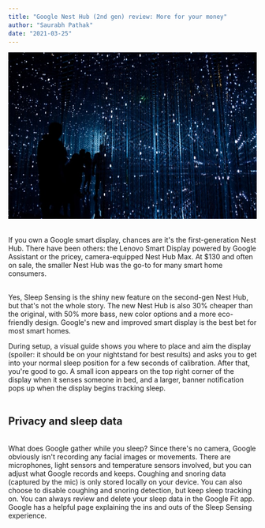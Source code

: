 ```yaml
---
title: "Google Nest Hub (2nd gen) review: More for your money"
author: "Saurabh Pathak"
date: "2021-03-25"
---
```


![Blog2](./blog-5.jpg)
<br/>
<br/>

If you own a Google smart display, chances are it's the first-generation Nest Hub. There have been others: the Lenovo Smart Display powered by Google Assistant or the pricey, camera-equipped Nest Hub Max. At $130 and often on sale, the smaller Nest Hub was the go-to for many smart home consumers.
<br/>
<br/>

Yes, Sleep Sensing is the shiny new feature on the second-gen Nest Hub, but that's not the whole story. The new Nest Hub is also 30% cheaper than the original, with 50% more bass, new color options and a more eco-friendly design. Google's new and improved smart display is the best bet for most smart homes. 
<br />

During setup, a visual guide shows you where to place and aim the display (spoiler: it should be on your nightstand for best results) and asks you to get into your normal sleep position for a few seconds of calibration. After that, you're good to go. A small icon appears on the top right corner of the display when it senses someone in bed, and a larger, banner notification pops up when the display begins tracking sleep. 
<br />
<br />

## Privacy and sleep data

<br />
What does Google gather while you sleep? Since there's no camera, Google obviously isn't recording any facial images or movements. There are microphones, light sensors and temperature sensors involved, but you can adjust what Google records and keeps. Coughing and snoring data (captured by the mic) is only stored locally on your device. You can also choose to disable coughing and snoring detection, but keep sleep tracking on. You can always review and delete your sleep data in the Google Fit app. Google has a helpful page explaining the ins and outs of the Sleep Sensing experience. 
<br />